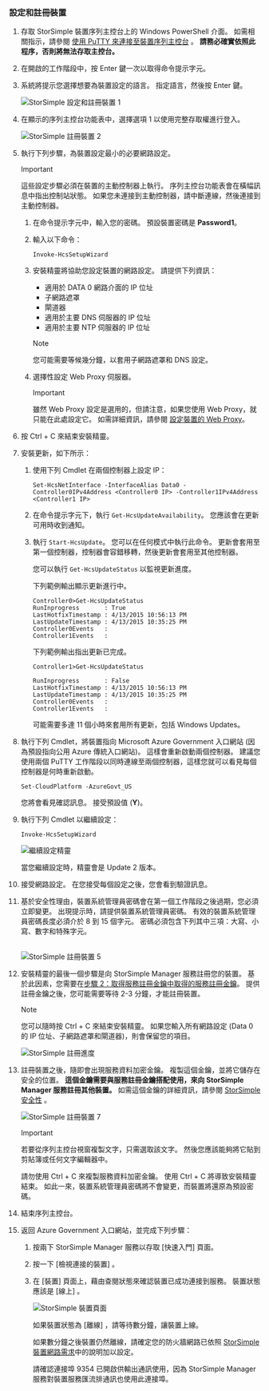 <!--author=SharS last changed: 02/22/2016-->

### <a name="to-configure-and-register-the-device"></a>設定和註冊裝置
1. 存取 StorSimple 裝置序列主控台上的 Windows PowerShell 介面。 如需相關指示，請參閱 [使用 PuTTY 來連接至裝置序列主控台](../articles/storsimple/storsimple-deployment-walkthrough-gov-u2.md#use-putty-to-connect-to-the-device-serial-console) 。 **請務必確實依照此程序，否則將無法存取主控台。**
2. 在開啟的工作階段中，按 Enter 鍵一次以取得命令提示字元。
3. 系統將提示您選擇想要為裝置設定的語言。 指定語言，然後按 Enter 鍵。
   
    ![StorSimple 設定和註冊裝置 1](./media/storsimple-configure-and-register-device-gov-u2/HCS_RegisterYourDevice1-gov-include.png)
4. 在顯示的序列主控台功能表中，選擇選項 1 以使用完整存取權進行登入。
   
    ![StorSimple 註冊裝置 2](./media/storsimple-configure-and-register-device-gov-u2/HCS_RegisterYourDevice2-gov-include.png)
5. 執行下列步驟，為裝置設定最小的必要網路設定。
   
   > [!IMPORTANT]
   > 這些設定步驟必須在裝置的主動控制器上執行。 序列主控台功能表會在橫幅訊息中指出控制站狀態。 如果您未連接到主動控制器，請中斷連線，然後連接到主動控制器。
   > 
   > 
   
   1. 在命令提示字元中，輸入您的密碼。 預設裝置密碼是 **Password1**。
   2. 輸入以下命令：
      
        `Invoke-HcsSetupWizard`
   3. 安裝精靈將協助您設定裝置的網路設定。 請提供下列資訊：
      
      * 適用於 DATA 0 網路介面的 IP 位址
      * 子網路遮罩
      * 閘道器
      * 適用於主要 DNS 伺服器的 IP 位址
      * 適用於主要 NTP 伺服器的 IP 位址
      
      > [!NOTE]
      > 您可能需要等候幾分鐘，以套用子網路遮罩和 DNS 設定。
      > 
      > 
   4. 選擇性設定 Web Proxy 伺服器。
      
      > [!IMPORTANT]
      > 雖然 Web Proxy 設定是選用的，但請注意，如果您使用 Web Proxy，就只能在此處設定它。 如需詳細資訊，請參閱 [設定裝置的 Web Proxy](../articles/storsimple/storsimple-configure-web-proxy.md)。
      > 
      > 
6. 按 Ctrl + C 來結束安裝精靈。
7. 安裝更新，如下所示：
   
   1. 使用下列 Cmdlet 在兩個控制器上設定 IP：
      
      `Set-HcsNetInterface -InterfaceAlias Data0 -Controller0IPv4Address <Controller0 IP> -Controller1IPv4Address <Controller1 IP>`
   2. 在命令提示字元下，執行 `Get-HcsUpdateAvailability`。 您應該會在更新可用時收到通知。
   3. 執行 `Start-HcsUpdate`。 您可以在任何模式中執行此命令。 更新會套用至第一個控制器，控制器會容錯移轉，然後更新會套用至其他控制器。
      
      您可以執行 `Get-HcsUpdateStatus` 以監視更新進度。    
      
      下列範例輸出顯示更新進行中。
      
      ````
      Controller0>Get-HcsUpdateStatus
      RunInprogress       : True
      LastHotfixTimestamp : 4/13/2015 10:56:13 PM
      LastUpdateTimestamp : 4/13/2015 10:35:25 PM
      Controller0Events   :
      Controller1Events   :
      ````
      
      下列範例輸出指出更新已完成。
      
      ```
      Controller1>Get-HcsUpdateStatus
      
      RunInprogress       : False
      LastHotfixTimestamp : 4/13/2015 10:56:13 PM
      LastUpdateTimestamp : 4/13/2015 10:35:25 PM
      Controller0Events   :
      Controller1Events   :
      ```
      
      可能需要多達 11 個小時來套用所有更新，包括 Windows Updates。
8. 執行下列 Cmdlet，將裝置指向 Microsoft Azure Government 入口網站 (因為預設指向公用 Azure 傳統入口網站)。 這樣會重新啟動兩個控制器。 建議您使用兩個 PuTTY 工作階段以同時連線至兩個控制器，這樣您就可以看見每個控制器是何時重新啟動。
   
    `Set-CloudPlatform -AzureGovt_US`
   
   您將會看見確認訊息。 接受預設值 (**Y**)。
9. 執行下列 Cmdlet 以繼續設定：
   
    `Invoke-HcsSetupWizard`
   
    ![繼續設定精靈](./media/storsimple-configure-and-register-device-gov-u2/HCS_ResumeSetup-gov-include.png)
   
   當您繼續設定時，精靈會是 Update 2 版本。
10. 接受網路設定。 在您接受每個設定之後，您會看到驗證訊息。
11. 基於安全性理由，裝置系統管理員密碼會在第一個工作階段之後過期，您必須立即變更。 出現提示時，請提供裝置系統管理員密碼。 有效的裝置系統管理員密碼長度必須介於 8 到 15 個字元。 密碼必須包含下列其中三項：大寫、小寫、數字和特殊字元。
    
    <br/>![StorSimple 註冊裝置 5](./media/storsimple-configure-and-register-device-gov-u2/HCS_RegisterYourDevice5_gov-include.png)
12. 安裝精靈的最後一個步驟是向 StorSimple Manager 服務註冊您的裝置。 基於此因素，您需要在[步驟 2：取得服務註冊金鑰中取得的服務註冊金鑰](../articles/storsimple/storsimple-deployment-walkthrough-gov-u2.md#step-2-get-the-service-registration-key)。 提供註冊金鑰之後，您可能需要等待 2-3 分鐘，才能註冊裝置。
    
    > [!NOTE]
    > 您可以隨時按 Ctrl + C 來結束安裝精靈。 如果您輸入所有網路設定 (Data 0 的 IP 位址、子網路遮罩和閘道器)，則會保留您的項目。
    > 
    > 
    
    ![StorSimple 註冊進度](./media/storsimple-configure-and-register-device-gov-u2/HCS_RegistrationProgress-gov-include.png)
13. 註冊裝置之後，隨即會出現服務資料加密金鑰。 複製這個金鑰，並將它儲存在安全的位置。 **這個金鑰需要與服務註冊金鑰搭配使用，來向 StorSimple Manager 服務註冊其他裝置。** 如需這個金鑰的詳細資訊，請參閱 [StorSimple 安全性](../articles/storsimple/storsimple-security.md) 。
    
    ![StorSimple 註冊裝置 7](./media/storsimple-configure-and-register-device-gov-u2/HCS_RegisterYourDevice7_gov-include.png)    
    
    > [!IMPORTANT]
    > 若要從序列主控台視窗複製文字，只需選取該文字。 然後您應該能夠將它貼到剪貼簿或任何文字編輯器中。
    > 
    > 請勿使用 Ctrl + C 來複製服務資料加密金鑰。 使用 Ctrl + C 將導致安裝精靈結束。 如此一來，裝置系統管理員密碼將不會變更，而裝置將還原為預設密碼。
    > 
    > 
14. 結束序列主控台。
15. 返回 Azure Government 入口網站，並完成下列步驟：
    
    1. 按兩下 StorSimple Manager 服務以存取 [快速入門]  頁面。
    2. 按一下 [檢視連接的裝置] 。
    3. 在 [裝置]  頁面上，藉由查閱狀態來確認裝置已成功連接到服務。 裝置狀態應該是 [線上] 。
       
        ![StorSimple 裝置頁面](./media/storsimple-configure-and-register-device-gov-u2/HCS_DeviceOnline-gov-include.png)
       
        如果裝置狀態為 [離線] ，請等待數分鐘，讓裝置上線。
       
        如果數分鐘之後裝置仍然離線，請確定您的防火牆網路已依照 [StorSimple 裝置網路需求](../articles/storsimple/storsimple-system-requirements.md)中的說明加以設定。
       
        請確認連接埠 9354 已開啟供輸出通訊使用，因為 StorSimple Manager 服務對裝置服務匯流排通訊也使用此連接埠。

